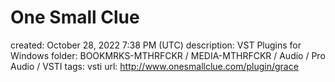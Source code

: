 # One Small Clue

created: October 28, 2022 7:38 PM (UTC)
description: VST Plugins for Windows
folder: BOOKMRKS-MTHRFCKR / MEDIA-MTHRFCKR / Audio / Pro Audio / VSTI
tags: vsti
url: http://www.onesmallclue.com/plugin/grace